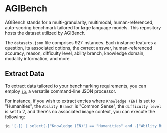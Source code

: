 # AGIBench

AGIBench stands for a multi-granularity, multimodal, human-referenced, auto-scoring benchmark tailored for large language models. This repository hosts the dataset utilized by AGIBench.

The `datasets.json` file comprises 927 instances. Each instance features a question, its associated options, the correct answer, human-referenced accuracy, reason, difficulty level, ability branch, knowledge domain, modality information, and more.

## Extract Data

To extract data tailored to your benchmarking requirements, you can employ [`jq`](https://github.com/jqlang/jq), a versatile command-line JSON processor. 

For instance, if you wish to extract entries where `Knowledge (EN)` is set to "Humanities", the `Ability Branch` is "Common Sense", the `difficulty level` is set to 2, and there's no associated image context, you can execute the following:

```bash
jq '[.[] | select(.["Knowledge (EN)"] == "Humanities" and .["Ability Branch"] == "Common Sense" and .Level == 2 and .["Image Context"] == false)]' datasets.json > filtered_data.json
```